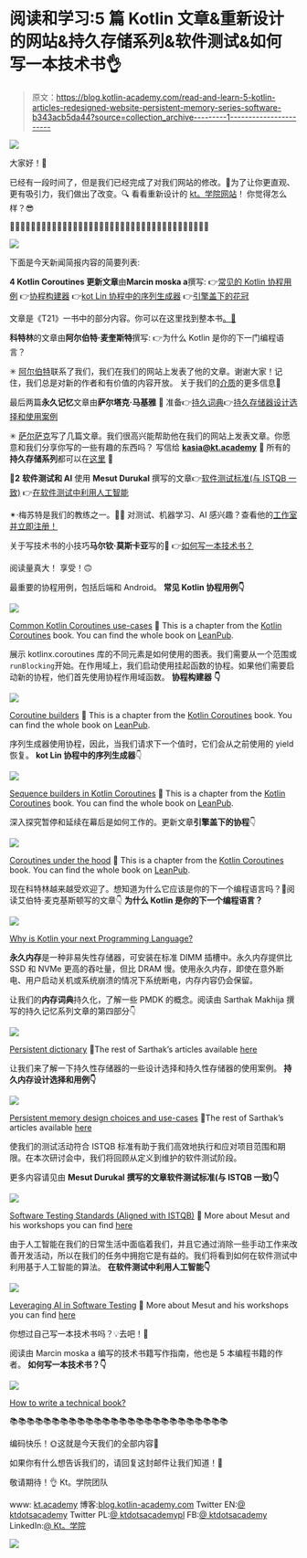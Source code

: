 # 阅读和学习:5 篇 Kotlin 文章&重新设计的网站&持久存储系列&软件测试&如何写一本技术书👌

> 原文：<https://blog.kotlin-academy.com/read-and-learn-5-kotlin-articles-redesigned-website-persistent-memory-series-software-b343acb5da44?source=collection_archive---------1----------------------->

[![](img/f3d8c0b3a06284ae33dd380b7cc693ce.png)](http://kt.academy)

大家好！🙂

已经有一段时间了，但是我们已经完成了对我们网站的修改。💪为了让你更直观、更有吸引力，我们做出了改变。🔍
看看重新设计的 [kt。学院网站](http://kt.academy/)！
你觉得怎么样？😎

👩‍💻👨‍💻👩‍💻👨‍💻👩‍💻👨‍💻👩‍💻👨‍💻👩‍💻👨‍💻👩‍💻👨‍💻👩‍💻👨‍💻👩‍💻👨‍💻👩‍💻👨‍💻👩‍💻

[![](img/a783aaa12d9d5467da862dd93722db60.png)](https://kt.academy/article)

下面是今天新闻简报内容的简要列表:

**4 Kotlin Coroutines 更新文章**由**Marcin moska a**撰写:
👉[常见的 Kotlin 协程用例](https://kt.academy/article/cc-use-cases)
👉[协程构建器](https://kt.academy/article/cc-builders)
👉[kot Lin 协程中的序列生成器](https://kt.academy/article/cc-sequence)
👉[引擎盖下的花冠](https://kt.academy/article/cc-under-the-hood)

文章是《T21》一书中的部分内容。你可以在这里找到整本书[。📖](https://leanpub.com/coroutines/)

**科特林**的文章由**阿尔伯特·麦奎斯特**撰写:
👉为什么 Kotlin 是你的下一门编程语言？

✳ [阿尔伯特](https://medium.com/@albertmcquiston)联系了我们，我们在我们的网站上发表了他的文章。谢谢大家！记住，我们总是对新的作者和有价值的内容开放。
关于我们的[介质](https://blog.kotlin-academy.com/)的更多信息📝

最后两篇**永久记忆**文章由**萨尔塔克·马基雅** 🧠
准备👉[持久词典](https://kt.academy/article/pmem-persistent-dictionary)👉[持久存储器设计选择和使用案例](https://kt.academy/article/pmem-design-choices-and-use-cases)

✳ [萨尔萨克](https://www.linkedin.com/in/sarthak-makhija-7a165a55?original_referer=https%3A%2F%2Fwww%2Egoogle%2Ecom%2F&originalSubdomain=in)写了几篇文章。我们很高兴能帮助他在我们的网站上发表文章。你愿意和我们分享你写的一些有趣的东西吗？
写信给 **kasia@kt.academy** 📧
所有的**持久存储系列**都可以在[这里](https://kt.academy/user/sarthakmakhija) 🧠

**🤖2** **软件测试和 AI** 使用 **Mesut Durukal**
撰写的文章👉[软件测试标准(与 ISTQB 一致)](https://kt.academy/article/software-testing-standards)
👉[在软件测试中利用人工智能](https://kt.academy/article/ai-in-testing)

✴·梅苏特是我们的教练之一。👨‍💻
对测试、机器学习、AI 感兴趣？查看他的[工作室并立即注册！](https://kt.academy/user/mesutdurukal)

关于写技术书的小技巧**马尔钦·莫斯卡亚**写的💭
👉[如何写一本技术书？](https://kt.academy/article/writing-technical-books)

阅读量真大！
享受！🙃

最重要的协程用例，包括后端和 Android。
**常见 Kotlin 协程用例👇**

[![](img/f1ddcad017369de1dd1069d6f08a0794.png)](https://kt.academy/article/cc-use-cases)

[Common Kotlin Coroutines use-cases](https://kt.academy/article/cc-use-cases)
🔻 This is a chapter from the [Kotlin Coroutines](https://kt.academy/book/coroutines) book. You can find the whole book on [LeanPub](https://leanpub.com/coroutines/).

展示 kotlinx.coroutines 库的不同元素是如何使用的图表。我们需要从一个范围或`runBlocking`开始。在作用域上，我们启动使用挂起函数的协程。如果他们需要启动新的协程，他们首先使用协程作用域函数。
**协程构建器** **👇**

[![](img/f88c2d0fd2c2b37bae623634f00b7575.png)](https://kt.academy/article/cc-builders)

[Coroutine builders](https://kt.academy/article/cc-builders)
🔻 This is a chapter from the [Kotlin Coroutines](https://kt.academy/book/coroutines) book. You can find the whole book on [LeanPub](https://leanpub.com/coroutines/).

序列生成器使用协程，因此，当我们请求下一个值时，它们会从之前使用的 yield 恢复。
**kot Lin 协程中的序列生成器**👇

[![](img/8078f4d8dd883b88a2bbe917f919a34d.png)](https://kt.academy/article/cc-sequence)

[Sequence builders in Kotlin Coroutines](https://kt.academy/article/cc-sequence)
🔻 This is a chapter from the [Kotlin Coroutines](https://kt.academy/book/coroutines) book. You can find the whole book on [LeanPub](https://leanpub.com/coroutines/).

深入探究暂停和延续在幕后是如何工作的。更新文章**引擎盖下的协程**👇

[![](img/69be1a7fc4ea7ecee725f76bb3fae350.png)](https://kt.academy/article/cc-under-the-hood)

[Coroutines under the hood](https://kt.academy/article/cc-under-the-hood)
🔻 This is a chapter from the [Kotlin Coroutines](https://kt.academy/book/coroutines) book. You can find the whole book on [LeanPub](https://leanpub.com/coroutines/).

现在科特林越来越受欢迎了。想知道为什么它应该是你的下一个编程语言吗？🤔阅读艾伯特·麦克基斯顿写的文章👇
**为什么 Kotlin 是你的下一个编程语言？**

[![](img/4c0f6f1cf47092a48afb0764aef3147e.png)](https://kt.academy/article/why-is-kotlin-your-next-programming-language)

[Why is Kotlin your next Programming Language?](https://kt.academy/article/why-is-kotlin-your-next-programming-language)

**永久内存**是一种非易失性存储器，可安装在标准 DIMM 插槽中。永久内存提供比 SSD 和 NVMe 更高的吞吐量，但比 DRAM 慢。使用永久内存，即使在意外断电、用户启动关机或系统崩溃的情况下系统断电，内存内容仍会保留。

让我们的**内存词典**持久化，了解一些 PMDK 的概念。阅读由 Sarthak Makhija 撰写的持久记忆系列文章的第四部分👇

[![](img/30a99010072951cf1319257839a692f8.png)](https://kt.academy/article/pmem-persistent-dictionary)

[Persistent dictionary](https://kt.academy/article/pmem-persistent-dictionary)
🔺The rest of Sarthak’s articles available [here](https://kt.academy/user/sarthakmakhija)

让我们来了解一下持久性存储器的一些设计选择和持久性存储器的使用案例。
**持久内存设计选择和用例👇**

[![](img/c5d2876de600e847c6af0de6b29894a7.png)](https://kt.academy/article/pmem-design-choices-and-use-cases)

[Persistent memory design choices and use-cases](https://kt.academy/article/pmem-design-choices-and-use-cases)
🔺The rest of Sarthak’s articles available [here](https://kt.academy/user/sarthakmakhija)

使我们的测试活动符合 ISTQB 标准有助于我们高效地执行和应对项目范围和期限。在本次研讨会中，我们将回顾从定义到维护的软件测试阶段。

更多内容请见由 **Mesut Durukal**
**撰写的文章软件测试标准(与 ISTQB 一致)👇**

[![](img/48ab3f28f19f68a58fbbaff305de52b2.png)](https://kt.academy/article/software-testing-standards)

[Software Testing Standards (Aligned with ISTQB)](https://kt.academy/article/software-testing-standards)
🔺 More about Mesut and his workshops you can find [here](https://kt.academy/user/mesutdurukal)

由于人工智能在我们的日常生活中面临着我们，并且它通过消除一些手动工作来改善开发活动，所以在我们的任务中拥抱它是有益的。我们将看到如何在软件测试中利用基于人工智能的算法。
**在软件测试中利用人工智能👇**

[![](img/94663293f74d8d85f23a55a756a3f220.png)](https://kt.academy/article/ai-in-testing)

[Leveraging AI in Software Testing](https://kt.academy/article/ai-in-testing)
🔺 More about Mesut and his workshops you can find [here](https://kt.academy/user/mesutdurukal)

你想过自己写一本技术书吗？💡去吧！💪

阅读由 Marcin moska a 编写的技术书籍写作指南，他也是 5 本编程书籍的作者。
**如何写一本技术书？👇**

[![](img/93bdde6776bbd074cdf895907124951d.png)](https://kt.academy/article/writing-technical-books)

[How to write a technical book?](https://kt.academy/article/writing-technical-books)

📚📚📚📚📚📚📚📚📚📚📚📚📚📚📚📚📚📚📚📚📚📚📚📚📚📚

编码快乐！🌞这就是今天我们的全部内容🙂

如果你有什么想告诉我们的，请回复这封邮件让我们知道！💌

敬请期待！👌
Kt。学院团队

www: [kt.academy](https://kt.academy/)
博客:[blog.kotlin-academy.com](http://blog.kotlin-academy.com/)
Twitter EN:[@ ktdotsacademy](https://twitter.com/ktdotacademy)
Twitter PL:[@ ktdotsacademypl](https://twitter.com/ktdotacademyPL)
FB:[@ ktdotsacademy](https://www.facebook.com/KtDotAcademy)
LinkedIn:[@ Kt。学院](https://www.linkedin.com/company/kt-academy/)

[![](img/4546b48f64502dea5d3dea5a194b64f0.png)](http://kt.academy)